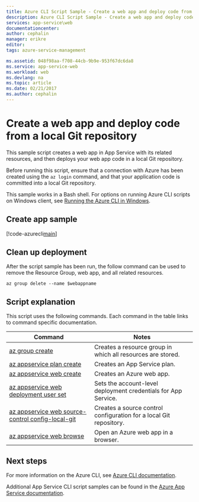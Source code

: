 ```yaml
---
title: Azure CLI Script Sample - Create a web app and deploy code from a local Git repository | Microsoft Docs
description: Azure CLI Script Sample - Create a web app and deploy code from a local Git repository
services: app-service\web
documentationcenter: 
author: cephalin
manager: erikre
editor: 
tags: azure-service-management

ms.assetid: 048f98aa-f708-44cb-9b9e-953f67dc6da8
ms.service: app-service-web
ms.workload: web
ms.devlang: na
ms.topic: article
ms.date: 02/21/2017
ms.author: cephalin
---
```


# Create a web app and deploy code from a local Git repository

This sample script creates a web app in App Service with its related resources, and then deploys your web app code in a local Git repository. 

Before running this script, ensure that a connection with Azure has been created using the `az login` command, and that your application code is committed into a local Git repository.

This sample works in a Bash shell. For options on running Azure CLI scripts on Windows client, see [Running the Azure CLI in Windows](../../virtual-machines/virtual-machines-windows-cli-options.md).

## Create app sample

[!code-azurecli[main](../../../cli_scripts/app-service/deploy-local-git/deploy-local-git.sh?highlight=3-5 "Create a web app and deploy code from a local Git repository")]

## Clean up deployment 

After the script sample has been run, the follow command can be used to remove the Resource Group, web app, and all related resources.

```azurecli
az group delete --name $webappname
```

## Script explanation

This script uses the following commands. Each command in the table links to command specific documentation.

| Command | Notes |
|---|---|
| [az group create](https://docs.microsoft.com/cli/azure/group#create) | Creates a resource group in which all resources are stored. |
| [az appservice plan create](https://docs.microsoft.com/cli/azure/appservice/plan#create) | Creates an App Service plan. |
| [az appservice web create](https://docs.microsoft.com/cli/azure/appservice/web#delete) | Creates an Azure web app. |
| [az appservice web deployment user set](https://docs.microsoft.com/cli/azure/appservice/web/deployment/user#set) | Sets the account-level deployment credentials for App Service. |
| [az appservice web source-control config-local-git](https://docs.microsoft.com/cli/azure/appservice/web/source-control#config-local-git) | Creates a source control configuration for a local Git repository. |
| [az appservice web browse](https://docs.microsoft.com/cli/azure/appservice/web#browse) | Open an Azure web app in a browser. |

## Next steps

For more information on the Azure CLI, see [Azure CLI documentation](https://docs.microsoft.com/cli/azure/overview).

Additional App Service CLI script samples can be found in the [Azure App Service documentation](../app-service-cli-samples.md).